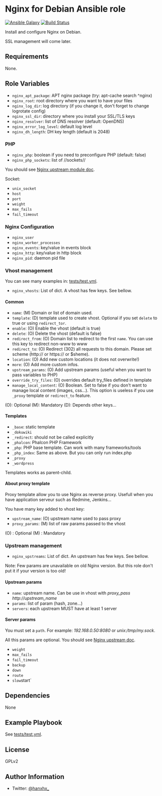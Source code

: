 Nginx for Debian Ansible role
=============================

[![Ansible Galaxy](http://img.shields.io/badge/ansible--galaxy-HanXHX.nginx-blue.svg)](https://galaxy.ansible.com/list#/roles/4399) [![Build Status](https://travis-ci.org/HanXHX/ansible-nginx.svg?branch=master)](https://travis-ci.org/HanXHX/ansible-nginx) 

Install and configure Nginx on Debian.

SSL management will come later.

Requirements
------------

None.

Role Variables
--------------

  - `nginx_apt_package`: APT nginx package (try: apt-cache search ^nginx)
  - `nginx_root`: root directory where you want to have your files
  - `nginx_log_dir`: log directory (if you change it, don't forget to change logrotate config)
  - `nginx_ssl_dir`: directory where you install your SSL/TLS keys
  - `nginx_resolver`: list of DNS resolver (default: OpenDNS)
  - `nginx_error_log_level`: default log level
  - `nginx_dh_length`: DH key length (default is 2048)

### PHP

  - `nginx_php`: boolean if you need to preconfigure PHP (default: false)
  - `nginx_php_sockets`: list of //sockets//

You should see [Nginx upstream module doc](http://nginx.org/en/docs/http/ngx_http_upstream_module.html).

Socket:
  - `unix_socket`
  - `host`
  - `port`
  - `weight`
  - `max_fails`
  - `fail_timeout`

### Nginx Configuration

  - `nginx_user`
  - `nginx_worker_processes`
  - `nginx_events`: key/value in events block
  - `nginx_http`: key/value in http block
  - `nginx_pid`: daemon pid file 

### Vhost management

You can see many examples in: [tests/test.yml](tests/test.yml).

  - `nginx_vhosts`: List of dict. A vhost has few keys. See bellow.

#### Common

  - `name`: (M) Domain or list of domain used.
  - `template`: (D) template used to create vhost. Optional if you set `delete` to true or using `redirect_tor`.
  - `enable`: (O) Enable the vhost (default is true)
  - `delete`: (O) Delete the vhost (default is false)
  - `redirect_from`: (O) Domain list to redirect to the first `name`. You can use this key to redirect non-www to www
  - `redirect_to`: (O) Redirect (302) all requests to this domain. Please set scheme (http:// or https:// or $sheme).
  - `location`: (O) Add new custom locations (it does not overwrite!)
  - `more`: (O) Add more custom infos.
  - `upstream_params`: (O) Add upstream params (useful when you want to pass variables to PHP)
  - `override_try_files`: (O) overrides default try\_files defined in template
  - `manage_local_content`: (O) Boolean. Set to false if you don't want to manage local content (images, css...). This option is useless if you use `_proxy` template or `redirect_to` feature.

(O): Optional
(M): Mandatory
(D): Depends other keys...

#### Templates

  - `_base`: static template
  - `_dokuwiki`
  - `_redirect`: should not be called explicitly
  - `_phalcon`: Phalcon PHP Framework
  - `_php`: PHP base template. Can work with many frameworks/tools
  - `_php_index`: Same as above. But you can only run index.php
  - `_proxy`
  - `_wordpress`

Templates works as parent-child.

#### About proxy template

Proxy template allow you to use Nginx as reverse proxy. Usefull when you have application serveur such as Redmine, Jenkins...

You have many key added to vhost key:

  - `upstream_name`: (O) upstream name used to pass proxy
  - `proxy_params`: (M) list of raw params passed to the vhost

(O) : Optional
(M) : Mandatory

### Upstream management

  - `nginx_upstreams`: List of dict. An upstream has few keys. See bellow.

Note: Few params are unavailable on old Nginx version. But this role don't put it if your version is too old!

#### Upstream params

- `name`: upstream name. Can be use in vhost with *proxy_pass http://upstream_name*
- `params`: list of param (hash, zone...)
- `servers`: each upstream MUST have at least 1 server

#### Server params

You must set a `path`. For example: *192.168.0.50:8080* or *unix:/tmp/my.sock*.

All this params are optional. You should see [Nginx upstream doc](http://nginx.org/en/docs/http/ngx_http_upstream_module.html).

  - `weight`
  - `max_fails`
  - `fail_timeout`
  - `backup`
  - `down`
  - `route`
  - `slow`start`

Dependencies
------------

None

Example Playbook
----------------

See [tests/test.yml](tests/test.yml).

License
-------

GPLv2

Author Information
------------------

- Twitter: [@hanxhx_](https://twitter.com/hanxhx_)

